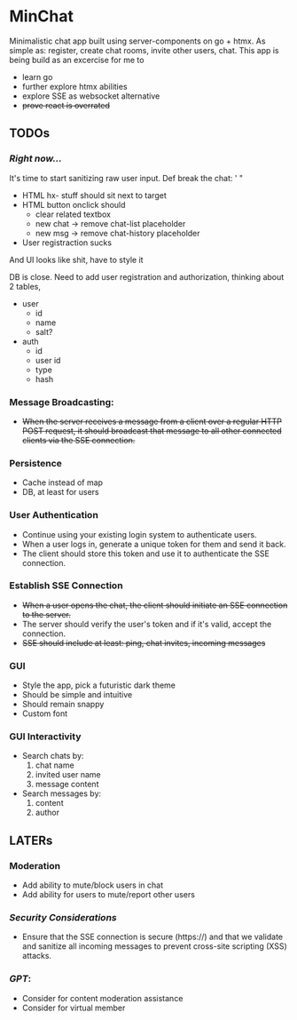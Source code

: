 # MinChat

Minimalistic chat app built using server-components on go + htmx.
As simple as: register, create chat rooms, invite other users, chat.
This app is being build as an excercise for me to 
- learn go
- further explore htmx abilities
- explore SSE as websocket alternative
- <s>prove react is overrated</s>

## TODOs

### *Right now...*

It's time to start sanitizing raw user input.
Def break the chat: ' "


* HTML hx- stuff should sit next to target
* HTML button onclick should
    * clear related textbox
    * new chat -> remove chat-list placeholder
    * new msg -> remove chat-history placeholder
* User registraction sucks

And UI looks like shit, have to style it

DB is close. Need to add user registration and authorization, thinking about 2 tables,
* user
    * id
    * name
    * salt?
* auth
    * id
    * user id
    * type
    * hash

### Message Broadcasting: 
- ~~When the server receives a message from a client over a regular HTTP POST request, it should broadcast that message to all other connected clients via the SSE connection.~~

### Persistence
- Cache instead of map
- DB, at least for users

### User Authentication
- Continue using your existing login system to authenticate users. 
- When a user logs in, generate a unique token for them and send it back. 
- The client should store this token and use it to authenticate the SSE connection.

### Establish SSE Connection
- ~~When a user opens the chat, the client should initiate an SSE connection to the server.~~
- The server should verify the user's token and if it's valid, accept the connection.
- ~~SSE should include at least: ping, chat invites, incoming messages~~

### GUI
- Style the app, pick a futuristic dark theme
- Should be simple and intuitive
- Should remain snappy
- Custom font

### GUI Interactivity
- Search chats by: 
    1. chat name
    2. invited user name
    3. message content
- Search messages by:
    1. content
    2. author

## LATERs

### Moderation
- Add ability to mute/block users in chat
- Add ability for users to mute/report other users

### *Security Considerations*
- Ensure that the SSE connection is secure (https://) and that we validate 
    and sanitize all incoming messages to prevent cross-site scripting (XSS) attacks.

### *GPT*:
- Consider for content moderation assistance
- Consider for virtual member
